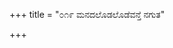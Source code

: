 +++
title = "೦೧೯ ಮನದಲೊಡಲೊಡೆವನ್ತೆ ನಗುತ"

+++
<div class="audioEmbed"  src="https://archive.org/download/kumAra-vyAsa-bhArata_kaGaPa_with_metadata/04_virATa__06__019_manadaloDaloDevante_naguta.mp3" caption="ಗ-ಪ"></div>